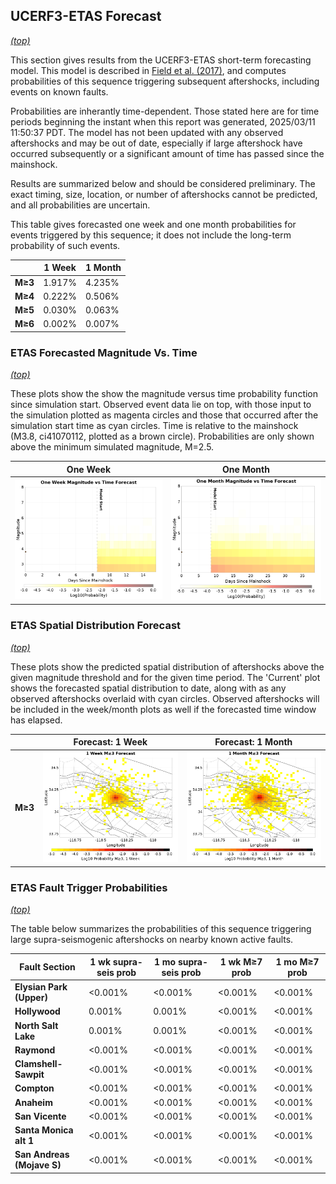 ## UCERF3-ETAS Forecast
*[(top)](#table-of-contents)*

This section gives results from the UCERF3-ETAS short-term forecasting model. This model is described in [Field et al. (2017)](http://bssa.geoscienceworld.org/lookup/doi/10.1785/0120160173), and computes probabilities of this sequence triggering subsequent aftershocks, including events on known faults.

Probabilities are inherantly time-dependent. Those stated here are for time periods beginning the instant when this report was generated, 2025/03/11 11:50:37 PDT. The model has not been updated with any observed aftershocks and may be out of date, especially if large aftershock have occurred subsequently or a significant amount of time has passed since the mainshock.

Results are summarized below and should be considered preliminary. The exact timing, size, location, or number of aftershocks cannot be predicted, and all probabilities are uncertain.


This table gives forecasted one week and one month probabilities for events triggered by this sequence; it does not include the long-term probability of such events.

|  | 1 Week | 1 Month |
|-----|-----|-----|
| **M&ge;3** | 1.917% | 4.235% |
| **M&ge;4** | 0.222% | 0.506% |
| **M&ge;5** | 0.030% | 0.063% |
| **M&ge;6** | 0.002% | 0.007% |

### ETAS Forecasted Magnitude Vs. Time
*[(top)](#table-of-contents)*

These plots show the show the magnitude versus time probability function since simulation start. Observed event data lie on top, with those input to the simulation plotted as magenta circles and those that occurred after the simulation start time as cyan circles. Time is relative to the mainshock (M3.8, ci41070112, plotted as a brown circle). Probabilities are only shown above the minimum simulated magnitude, M=2.5.

| One Week | One Month |
|-----|-----|
| ![Mag-time plot](resources/mag_time_week.png) | ![Mag-time plot](resources/mag_time_month.png) |

### ETAS Spatial Distribution Forecast
*[(top)](#table-of-contents)*

These plots show the predicted spatial distribution of aftershocks above the given magnitude threshold and for the given time period. The 'Current' plot shows the forecasted spatial distribution to date, along with as any observed aftershocks overlaid with cyan circles. Observed aftershocks will be included in the week/month plots as well if the forecasted time window has elapsed.

|  | Forecast: 1 Week | Forecast: 1 Month |
|-----|-----|-----|
| **M&ge;3** | ![Map](resources/comcat_compare_prob_1wk_m3.png) | ![Map](resources/comcat_compare_prob_1mo_m3.png) |

### ETAS Fault Trigger Probabilities
*[(top)](#table-of-contents)*

The table below summarizes the probabilities of this sequence triggering large supra-seismogenic aftershocks on nearby known active faults.

| Fault Section | 1 wk supra-seis prob | 1 mo supra-seis prob | 1 wk M&ge;7 prob | 1 mo M&ge;7 prob |
|-----|-----|-----|-----|-----|
| **Elysian Park (Upper)** | <0.001% | <0.001% | <0.001% | <0.001% |
| **Hollywood** | 0.001% | 0.001% | <0.001% | <0.001% |
| **North Salt Lake** | 0.001% | 0.001% | <0.001% | <0.001% |
| **Raymond** | <0.001% | <0.001% | <0.001% | <0.001% |
| **Clamshell-Sawpit** | <0.001% | <0.001% | <0.001% | <0.001% |
| **Compton** | <0.001% | <0.001% | <0.001% | <0.001% |
| **Anaheim** | <0.001% | <0.001% | <0.001% | <0.001% |
| **San Vicente** | <0.001% | <0.001% | <0.001% | <0.001% |
| **Santa Monica alt 1** | <0.001% | <0.001% | <0.001% | <0.001% |
| **San Andreas (Mojave S)** | <0.001% | <0.001% | <0.001% | <0.001% |
